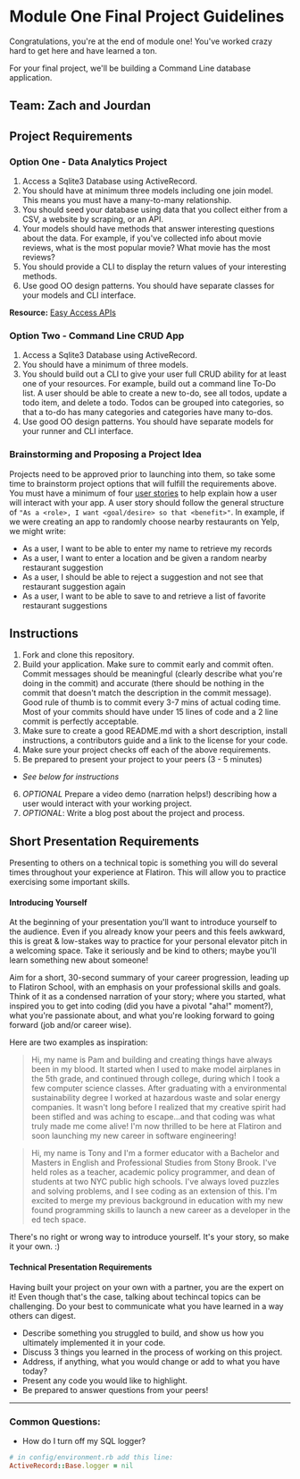 # Module One Final Project Guidelines

Congratulations, you're at the end of module one! You've worked crazy hard to get here and have learned a ton.

For your final project, we'll be building a Command Line database application.

## Team: Zach and Jourdan

## Project Requirements

### Option One - Data Analytics Project

1. Access a Sqlite3 Database using ActiveRecord.
2. You should have at minimum three models including one join model. This means you must have a many-to-many relationship.
3. You should seed your database using data that you collect either from a CSV, a website by scraping, or an API.
4. Your models should have methods that answer interesting questions about the data. For example, if you've collected info about movie reviews, what is the most popular movie? What movie has the most reviews?
5. You should provide a CLI to display the return values of your interesting methods.  
6. Use good OO design patterns. You should have separate classes for your models and CLI interface.

  **Resource:** [Easy Access APIs](https://github.com/learn-co-curriculum/easy-access-apis)

### Option Two - Command Line CRUD App

1. Access a Sqlite3 Database using ActiveRecord.
2. You should have a minimum of three models.
3. You should build out a CLI to give your user full CRUD ability for at least one of your resources. For example, build out a command line To-Do list. A user should be able to create a new to-do, see all todos, update a todo item, and delete a todo. Todos can be grouped into categories, so that a to-do has many categories and categories have many to-dos.
4. Use good OO design patterns. You should have separate models for your runner and CLI interface.

### Brainstorming and Proposing a Project Idea

Projects need to be approved prior to launching into them, so take some time to brainstorm project options that will fulfill the requirements above.  You must have a minimum of four [user stories](https://en.wikipedia.org/wiki/User_story) to help explain how a user will interact with your app.  A user story should follow the general structure of `"As a <role>, I want <goal/desire> so that <benefit>"`. In example, if we were creating an app to randomly choose nearby restaurants on Yelp, we might write:

* As a user, I want to be able to enter my name to retrieve my records
* As a user, I want to enter a location and be given a random nearby restaurant suggestion
* As a user, I should be able to reject a suggestion and not see that restaurant suggestion again
* As a user, I want to be able to save to and retrieve a list of favorite restaurant suggestions

## Instructions

1. Fork and clone this repository.
2. Build your application. Make sure to commit early and commit often. Commit messages should be meaningful (clearly describe what you're doing in the commit) and accurate (there should be nothing in the commit that doesn't match the description in the commit message). Good rule of thumb is to commit every 3-7 mins of actual coding time. Most of your commits should have under 15 lines of code and a 2 line commit is perfectly acceptable.
3. Make sure to create a good README.md with a short description, install instructions, a contributors guide and a link to the license for your code.
4. Make sure your project checks off each of the above requirements.
5. Be prepared to present your project to your peers (3 - 5 minutes) 
  * _See below for instructions_
6. *OPTIONAL* Prepare a video demo (narration helps!) describing how a user would interact with your working project.
7. *OPTIONAL*: Write a blog post about the project and process.

## Short Presentation Requirements

Presenting to others on a technical topic is something you will do several times throughout your experience at Flatiron. This will allow you to practice exercising some important skills. 

#### Introducing Yourself
At the beginning of your presentation you'll want to introduce yourself to the audience. Even if you already know your peers and this feels awkward, this is great & low-stakes way to practice for your personal elevator pitch in a welcoming space. Take it seriously and be kind to others; maybe you'll learn something new about someone!

Aim for a short, 30-second summary of your career progression, leading up to Flatiron School, with an emphasis on your professional skills and goals. Think of it as a condensed narration of your story; where you started, what inspired you to get into coding (did you have a pivotal "aha!" moment?), what you're passionate about, and what you're looking forward to going forward (job and/or career wise).

Here are two examples as inspiration:

> Hi, my name is Pam and building and creating things have always been in my blood. It started when I used to make model airplanes in the 5th grade, and continued through college, during which I took a few computer science classes. After graduating with a environmental sustainability degree I worked at hazardous waste and solar energy companies. It wasn't long before I realized that my creative spirit had been stifled and was aching to escape...and that coding was what truly made me come alive! I'm now thrilled to be here at Flatiron and soon launching my new career in software engineering!

> Hi, my name is Tony and I'm a former educator with a Bachelor and Masters in English and Professional Studies from Stony Brook. I've held roles as a teacher, academic policy programmer, and dean of students at two NYC public high schools. I've always loved puzzles and solving problems, and I see coding as an extension of this. I'm excited to merge my previous background in education with my new found programming skills to launch a new career as a developer in the ed tech space.

There's no right or wrong way to introduce yourself. It's your story, so make it your own. :)

#### Technical Presentation Requirements
Having built your project on your own with a partner, you are the expert on it! Even though that's the case, talking about techincal topics can be challenging. Do your best to communicate what you have learned in a way others can digest.
  - Describe something you struggled to build, and show us how you ultimately implemented it in your code.
  - Discuss 3 things you learned in the process of working on this project.
  - Address, if anything, what you would change or add to what you have today?
  - Present any code you would like to highlight.   
  - Be prepared to answer questions from your peers!

---
### Common Questions:
- How do I turn off my SQL logger?
```ruby
# in config/environment.rb add this line:
ActiveRecord::Base.logger = nil
```
